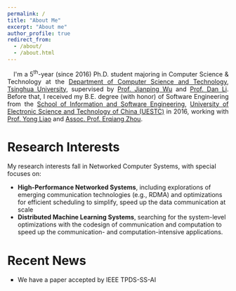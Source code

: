 ```yaml
---
permalink: /
title: "About Me"
excerpt: "About me"
author_profile: true
redirect_from: 
  - /about/
  - /about.html
---
```



<div style="text-align:justify; text-indent:1em;">
				I'm a 5<sup>th</sup>-year (since 2016) Ph.D. student majoring in Computer Science & Technology at the <a href="http://www.cs.tsinghua.edu.cn">Department
					of Computer Science and Technology</a>,
				<a href="http://www.tsinghua.edu.cn">Tsinghua University</a>, supervised by
				<a href="http://www.cs.tsinghua.edu.cn/publish/cs/4616/2012/20120713160735405781974/20120713160735405781974_.html">Prof.
					Jianping Wu</a> and <a href="http://nasp.cs.tsinghua.edu.cn/lidan.html">Prof. Dan Li</a>.
				Before that, I received my B.E. degree (with honor) of Software Engineering from the <a href="http://www.ss.uestc.edu.cn/"> School of
					Information and Software Engineering</a>, <a href="http://www.uestc.edu.cn/">University of Electronic Science and
					Technology of China (UESTC)</a> in 2016,
				working with <a href="http://www.is.uestc.edu.cn/teachers.do?id=1069">Prof. Yong Liao</a> and
				<a href="http://www.is.uestc.edu.cn/teachers.do?id=1095">Assoc. Prof. Erqiang Zhou</a>.
</div>

<span > </span>

# Research Interests
My research interests fall in Networked Computer Systems, with special focuses on:
<ul>
	<li><strong>High-Performance Networked Systems</strong>, including explorations of emerging communication technologies (e.g., RDMA) and  optimizations for efficient scheduling to simplify, speed up the data communication at scale</li>
	<li><strong>Distributed Machine Learning Systems</strong>, searching for the system-level optimizations with the codesign of communication and computation to speed up the communication- and computation-intensive applications.</li>
</ul>


# Recent News
<ul type="square">
 <li>We have a paper accepted by IEEE TPDS-SS-AI</li>
</ul>  

